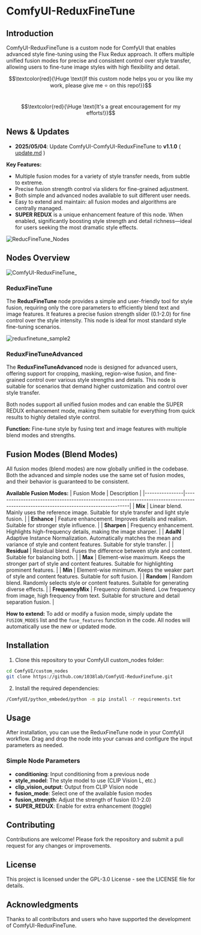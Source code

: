# ComfyUI-ReduxFineTune

## Introduction

ComfyUI-ReduxFineTune is a custom node for ComfyUI that enables advanced style fine-tuning using the Flux Redux approach. It offers multiple unified fusion modes for precise and consistent control over style transfer, allowing users to fine-tune image styles with high flexibility and detail.

$$\textcolor{red}{\Huge \text{If this custom node helps you or you like my work, please give me ⭐ on this repo!}}$$  
$$\textcolor{red}{\Huge \text{It's a great encouragement for my efforts!}}$$

## News & Updates
- **2025/05/04**: Update ComfyUI-ComfyUI-ReduxFineTune to **v1.1.0** ( [update.md](https://github.com/1038lab/ComfyUII-ReduxFineTune/blob/main/update.md#v110-20250504) )

**Key Features:**
- Multiple fusion modes for a variety of style transfer needs, from subtle to extreme.
- Precise fusion strength control via sliders for fine-grained adjustment.
- Both simple and advanced nodes available to suit different user needs.
- Easy to extend and maintain: all fusion modes and algorithms are centrally managed.
- **SUPER REDUX** is a unique enhancement feature of this node. When enabled, significantly boosting style strength and detail richness—ideal for users seeking the most dramatic style effects. 

![ReducFineTune_Nodes](https://github.com/user-attachments/assets/a00b2261-098b-4518-864f-24e8598856b1)

## Nodes Overview

![ComfyUI-ReduxFineTune_](https://github.com/user-attachments/assets/543a2748-85fa-4fee-ac82-1630e58d599d)

### ReduxFineTune

The **ReduxFineTune** node provides a simple and user-friendly tool for style fusion, requiring only the core parameters to efficiently blend text and image features. It features a precise fusion strength slider (0.1-2.0) for fine control over the style intensity. This node is ideal for most standard style fine-tuning scenarios.

![reduxfinetune_sample2](https://github.com/user-attachments/assets/880648ac-0a96-4415-aa83-ea4e1f35850c)

### ReduxFineTuneAdvanced
The **ReduxFineTuneAdvanced** node is designed for advanced users, offering support for cropping, masking, region-wise fusion, and fine-grained control over various style strengths and details. This node is suitable for scenarios that demand higher customization and control over style transfer.

Both nodes support all unified fusion modes and can enable the SUPER REDUX enhancement mode, making them suitable for everything from quick results to highly detailed style control.

**Function:**
Fine-tune style by fusing text and image features with multiple blend modes and strengths.

## Fusion Modes (Blend Modes)

All fusion modes (blend modes) are now globally unified in the codebase. Both the advanced and simple nodes use the same set of fusion modes, and their behavior is guaranteed to be consistent.

**Available Fusion Modes:**
| Fusion Mode    | Description                                                                                                                         |
|----------------|-------------------------------------------------------------------------------------------------------------------------------------|
| **Mix**            | Linear blend. Mainly uses the reference image. Suitable for style transfer and light style fusion.                                  |
| **Enhance**        | Feature enhancement. Improves details and realism. Suitable for stronger style influence.                                           |
| **Sharpen**        | Frequency enhancement. Highlights high-frequency details, making the image sharper.                                                 |
| **AdaIN**          | Adaptive Instance Normalization. Automatically matches the mean and variance of style and content features. Suitable for style transfer. |
| **Residual**       | Residual blend. Fuses the difference between style and content. Suitable for balancing both.                                        |
| **Max**            | Element-wise maximum. Keeps the stronger part of style and content features. Suitable for highlighting prominent features.          |
| **Min**            | Element-wise minimum. Keeps the weaker part of style and content features. Suitable for soft fusion.                                |
| **Random**         | Random blend. Randomly selects style or content features. Suitable for generating diverse effects.                                  |
| **FrequencyMix**   | Frequency domain blend. Low frequency from image, high frequency from text. Suitable for structure and detail separation fusion.    |

**How to extend:**
To add or modify a fusion mode, simply update the `FUSION_MODES` list and the `fuse_features` function in the code. All nodes will automatically use the new or updated mode.

## Installation

1. Clone this repository to your ComfyUI custom_nodes folder:

```bash
cd ComfyUI/custom_nodes
git clone https://github.com/1038lab/ComfyUI-ReduxFineTune.git
```

2. Install the required dependencies:

```bash
/ComfyUI/python_embeded/python -m pip install -r requirements.txt
```

## Usage

After installation, you can use the ReduxFineTune node in your ComfyUI workflow. Drag and drop the node into your canvas and configure the input parameters as needed.

### Simple Node Parameters
- **conditioning**: Input conditioning from a previous node
- **style_model**: The style model to use (CLIP Vision L, etc.)
- **clip_vision_output**: Output from CLIP Vision node
- **fusion_mode**: Select one of the available fusion modes
- **fusion_strength**: Adjust the strength of fusion (0.1-2.0)
- **SUPER_REDUX**: Enable for extra enhancement (toggle)

## Contributing

Contributions are welcome! Please fork the repository and submit a pull request for any changes or improvements.

## License

This project is licensed under the GPL-3.0 License - see the LICENSE file for details.

## Acknowledgments

Thanks to all contributors and users who have supported the development of ComfyUI-ReduxFineTune.

